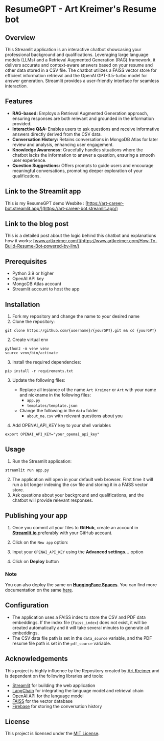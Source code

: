 # ResumeGPT - Art Kreimer's Resume bot

## Overview
This Streamlit application is an interactive chatbot showcasing your professional background and qualifications. Leveraging large language models (LLMs) and a Retrieval Augmented Generation (RAG) framework, it delivers accurate and context-aware answers based on your resume and other data stored in a CSV file. The chatbot utilizes a FAISS vector store for efficient information retrieval and the OpenAI GPT-3.5-turbo model for answer generation. Streamlit provides a user-friendly interface for seamless interaction.

## Features

- **RAG-based:** Employs a Retrieval Augmented Generation approach, ensuring responses are both relevant and grounded in the information provided.
- **Interactive Q&A:** Enables users to ask questions and receive informative answers directly derived from the CSV data.
- **Conversation History:** Retains conversations in MongoDB Atlas for later review and analysis, enhancing user engagement.
- **Knowledge Awareness:** Gracefully handles situations where the chatbot lacks the information to answer a question, ensuring a smooth user experience.
- **Question Suggestions:** Offers prompts to guide users and encourage meaningful conversations, promoting deeper exploration of your qualifications.

## Link to the Streamlit app

This is my ResumeGPT demo Wesbite : [https://art-career-bot.streamlit.app/](https://art-career-bot.streamlit.app/)

## Link to the blog post 

This is a detailed post about the logic behind this chatbot and explanations how it works: [www.artkreimer.com/](https://www.artkreimer.com/How-To-Build-Resume-Bot-powered-by-llm/)


## Prerequisites

- Python 3.9 or higher
- OpenAI API key
- MongoDB Atlas account
- Streamlit account to host the app

## Installation

1. Fork my repository and change the name to your desired name
2. Clone the repository:

```
git clone https://github.com/{username}/{yourGPT}.git && cd {yourGPT}
```

2. Create virtual env

```
python3 -m venv venv
source venv/bin/activate
```

3. Install the required dependencies:

```
pip install -r requirements.txt
```

3. Update the following files:
   * Replace all instance of the name `Art Kreimer` or `Art` with your name and nickname in the following files:
     * `app.py`
     * ``templates/template.json``
   * Change the following in the `data` folder
     * `about_me.csv` with relevant questions about you

4. Add OPENAI_API_KEY key to your shell variables
```
export OPENAI_API_KEY="your_openai_api_key"
```

## Usage

1. Run the Streamlit application:

```
streamlit run app.py
```

2. The application will open in your default web browser. First time it will run a bit longer indexing the csv file and storing it in a FAISS vector store. 
3. Ask questions about your background and qualifications, and the chatbot will provide relevant responses.

## Publishing your app

1. Once you commit all your files to **GitHub**, create an account in [**Streamlit.io** ](https://share.streamlit.io/)preferably with your GitHub account.

2. Click on the `New app` option:

3. Input your `OPENAI_API_KEY`  using the **Advanced settings...** option

4. Click on **Deploy** button

### Note

You can also deploy the same on **[HuggingFace Spaces](https://huggingface.co/spaces)**. You can find more documentation on the same [here](https://huggingface.co/docs/hub/en/spaces-sdks-streamlit).

## Configuration

- The application uses a FAISS index to store the CSV and PDF data embeddings. If the index file (`faiss_index`) does not exist, it will be created automatically and it will take several minutes to generate all embeddings. 
- The CSV data file path is set in the `data_source` variable, and the PDF resume file path is set in the `pdf_source` variable.


## Acknowledgements

This project is highly influence by the Repository created by [Art Kreimer](https://github.com/kredar) and is dependent on the following libraries and tools:

- [Streamlit](https://streamlit.io/) for building the web application
- [LangChain](https://langchain.com/) for integrating the language model and retrieval chain
- [OpenAI API](https://openai.com/) for the language model
- [FAISS](https://github.com/facebookresearch/faiss) for the vector database
- [Firebase](https://firebase.google.com/) for storing the conversation history

## License

This project is licensed under the [MIT License](LICENSE).